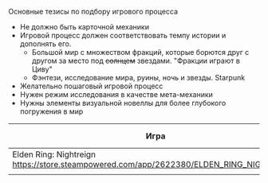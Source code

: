 Основные тезисы по подбору игрового процесса
- Не должно быть карточной механики
- Игровой процесс должен соответствовать темпу истории и дополнять его.
	- Большой мир с множеством фракций, которые борются друг с другом за место под ~~солнцем~~ звездами. "Фракции играют в Циву"
	- Фэнтези, исследование мира, руины, ночь и звезды. Starpunk
- Желательно пошаговый игровой процесс
- Нужен режим исследования в качестве мета-механики
- Нужны элементы визуальной новеллы для более глубокого погружения в мир


| Игра                                                                                         | Чем вдохновляет? |
| -------------------------------------------------------------------------------------------- | ---------------- |
| Elden Ring: Nightreign <br>https://store.steampowered.com/app/2622380/ELDEN_RING_NIGHTREIGN/ |                  |
|                                                                                              |                  |



